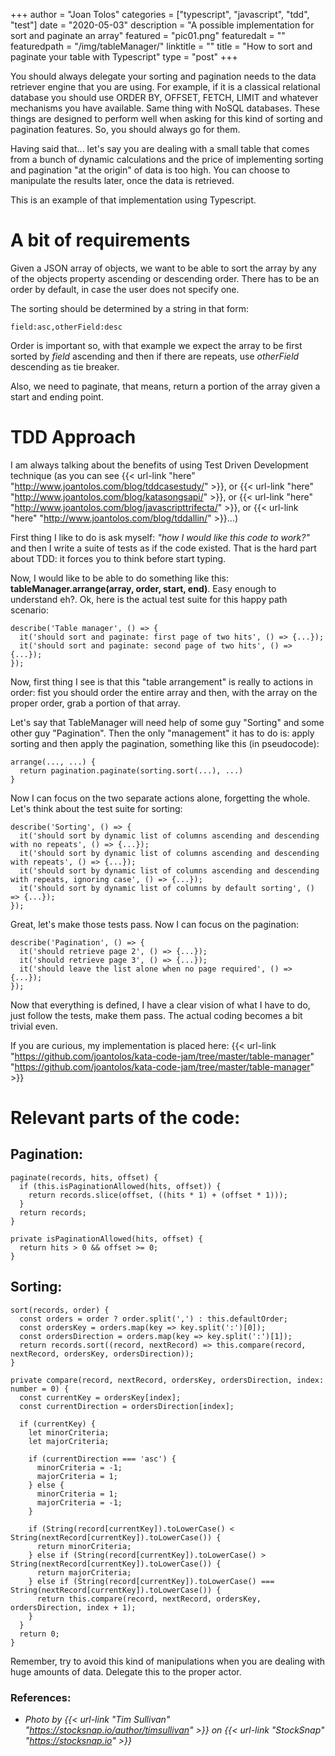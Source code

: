 +++
author = "Joan Tolos"
categories = ["typescript", "javascript", "tdd", "test"]
date = "2020-05-03"
description = "A possible implementation for sort and paginate an array"
featured = "pic01.png"
featuredalt = ""
featuredpath = "/img/tableManager/"
linktitle = ""
title = "How to sort and paginate your table with Typescript"
type = "post"
+++

You should always delegate your sorting and pagination needs to the data retriever engine that you are using. For example, if it is a classical relational database you should use ORDER BY, OFFSET, FETCH, LIMIT and whatever mechanisms you have available. Same thing with NoSQL databases. These things are designed to perform well when asking for this kind of sorting and pagination features. So, you should always go for them.

Having said that... let's say you are dealing with a small table that comes from a bunch of dynamic calculations and the price of implementing sorting and pagination "at the origin" of data is too high. You can choose to manipulate the results later, once the data is retrieved.

This is an example of that implementation using Typescript.

# A bit of requirements

Given a JSON array of objects, we want to be able to sort the array by any of the objects property ascending or descending order. There has to be an order by default, in case the user does not specify one.

The sorting should be determined by a string in that form:

    field:asc,otherField:desc

Order is important so, with that example we expect the array to be first sorted by _field_ ascending and then if there are repeats, use _otherField_ descending as tie breaker.

Also, we need to paginate, that means, return a portion of the array given a start and ending point.

# TDD Approach

I am always talking about the benefits of using Test Driven Development technique (as you can see {{< url-link "here" "http://www.joantolos.com/blog/tddcasestudy/" >}}, or {{< url-link "here" "http://www.joantolos.com/blog/katasongsapi/" >}}, or {{< url-link "here" "http://www.joantolos.com/blog/javascripttrifecta/" >}}, or {{< url-link "here" "http://www.joantolos.com/blog/tddallin/" >}}...)

First thing I like to do is ask myself: _"how I would like this code to work?"_ and then I write a suite of tests as if the code existed. That is the hard part about TDD: it forces you to think before start typing.

Now, I would like to be able to do something like this: **tableManager.arrange(array, order, start, end)**. Easy enough to understand eh?. Ok, here is the actual test suite for this happy path scenario:

    describe('Table manager', () => {
      it('should sort and paginate: first page of two hits', () => {...});
      it('should sort and paginate: second page of two hits', () => {...});
    });

Now, first thing I see is that this "table arrangement" is really to actions in order: fist you should order the entire array and then, with the array on the proper order, grab a portion of that array.

Let's say that TableManager will need help of some guy "Sorting" and some other guy "Pagination". Then the only "management" it has to do is: apply sorting and then apply the pagination, something like this (in pseudocode):

    arrange(..., ...) {
      return pagination.paginate(sorting.sort(...), ...)
    }

Now I can focus on the two separate actions alone, forgetting the whole. Let's think about the test suite for sorting:

    describe('Sorting', () => {
      it('should sort by dynamic list of columns ascending and descending with no repeats', () => {...});
      it('should sort by dynamic list of columns ascending and descending with repeats', () => {...});
      it('should sort by dynamic list of columns ascending and descending with repeats, ignoring case', () => {...});
      it('should sort by dynamic list of columns by default sorting', () => {...});
    });

Great, let's make those tests pass. Now I can focus on the pagination:

    describe('Pagination', () => {
      it('should retrieve page 2', () => {...});
      it('should retrieve page 3', () => {...});
      it('should leave the list alone when no page required', () => {...});
    });

Now that everything is defined, I have a clear vision of what I have to do, just follow the tests, make them pass. The actual coding becomes a bit trivial even.

If you are curious, my implementation is placed here: {{< url-link "https://github.com/joantolos/kata-code-jam/tree/master/table-manager" "https://github.com/joantolos/kata-code-jam/tree/master/table-manager" >}}

# Relevant parts of the code:

## Pagination:

    paginate(records, hits, offset) {
      if (this.isPaginationAllowed(hits, offset)) {
        return records.slice(offset, ((hits * 1) + (offset * 1)));
      }
      return records;
    }

    private isPaginationAllowed(hits, offset) {
      return hits > 0 && offset >= 0;
    }

## Sorting:

    sort(records, order) {
      const orders = order ? order.split(',') : this.defaultOrder;
      const ordersKey = orders.map(key => key.split(':')[0]);
      const ordersDirection = orders.map(key => key.split(':')[1]);
      return records.sort((record, nextRecord) => this.compare(record, nextRecord, ordersKey, ordersDirection));
    }

    private compare(record, nextRecord, ordersKey, ordersDirection, index: number = 0) {
      const currentKey = ordersKey[index];
      const currentDirection = ordersDirection[index];

      if (currentKey) {
        let minorCriteria;
        let majorCriteria;

        if (currentDirection === 'asc') {
          minorCriteria = -1;
          majorCriteria = 1;
        } else {
          minorCriteria = 1;
          majorCriteria = -1;
        }

        if (String(record[currentKey]).toLowerCase() < String(nextRecord[currentKey]).toLowerCase()) {
          return minorCriteria;
        } else if (String(record[currentKey]).toLowerCase() > String(nextRecord[currentKey]).toLowerCase()) {
          return majorCriteria;
        } else if (String(record[currentKey]).toLowerCase() === String(nextRecord[currentKey]).toLowerCase()) {
          return this.compare(record, nextRecord, ordersKey, ordersDirection, index + 1);
        }
      }
      return 0;
    }

Remember, try to avoid this kind of manipulations when you are dealing with huge amounts of data. Delegate this to the proper actor.

### References:
* _Photo by {{< url-link "Tim Sullivan" "https://stocksnap.io/author/timsullivan" >}} on {{< url-link "StockSnap" "https://stocksnap.io" >}}_

